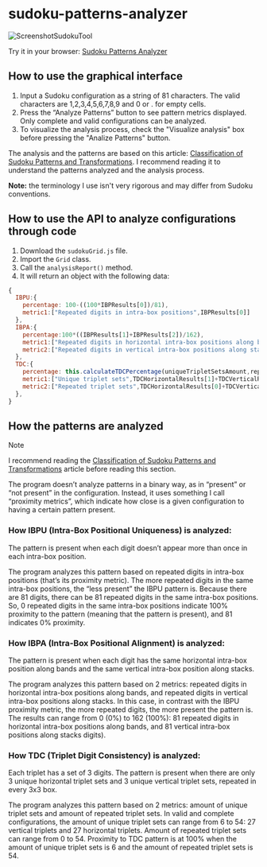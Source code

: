 # sudoku-patterns-analyzer

![ScreenshotSudokuTool](https://github.com/user-attachments/assets/93767ef9-517c-4c43-9c65-d62e2b2462e9)

Try it in your browser: [Sudoku Patterns Analyzer](https://joaquin-e-serraiti.github.io/sudoku-patterns-analyzer/)

## How to use the graphical interface

1. Input a Sudoku configuration as a string of 81 characters. The valid characters are 1,2,3,4,5,6,7,8,9 and 0 or . for empty cells.
2. Press the “Analyze Patterns” button to see pattern metrics displayed. Only complete and valid configurations can be analyzed.
3. To visualize the analysis process, check the "Visualize analysis" box before pressing the "Analize Patterns" button.

The analysis and the patterns are based on this article: [Classification of Sudoku Patterns and Transformations](/Classification%20of%20Sudoku%20Patterns%20and%20Transformations.pdf). I recommend reading it to understand the patterns analyzed and the analysis process.

**Note:** the terminology I use isn't very rigorous and may differ from Sudoku conventions.

## How to use the API to analyze configurations through code

1. Download the `sudokuGrid.js` file.
2. Import the `Grid` class.
3. Call the `analysisReport()` method.
4. It will return an object with the following data:

```js
{
  IBPU:{
    percentage: 100-((100*IBPResults[0])/81),
    metric1:["Repeated digits in intra-box positions",IBPResults[0]]
  },
  IBPA:{
    percentage:100*((IBPResults[1]+IBPResults[2])/162),
    metric1:["Repeated digits in horizontal intra-box positions along bands",IBPResults[1]],
    metric2:["Repeated digits in vertical intra-box positions along stacks",IBPResults[2]],
  },
  TDC:{
    percentage: this.calculateTDCPercentage(uniqueTripletSetsAmount,repeatedTripletSetsAmount),
    metric1:["Unique triplet sets",TDCHorizontalResults[1]+TDCVerticalResults[1]],
    metric2:["Repeated triplet sets",TDCHorizontalResults[0]+TDCVerticalResults[0]],
  },
}
```

## How the patterns are analyzed

> [!NOTE]
> I recommend reading the [Classification of Sudoku Patterns and Transformations](/Classification%20of%20Sudoku%20Patterns%20and%20Transformations.pdf) article before reading this section.

The program doesn’t analyze patterns in a binary way, as in “present” or “not present” in the configuration. Instead, it uses something I call “proximity metrics”, which indicate how close is a given configuration to having a certain pattern present.

### How IBPU (Intra-Box Positional Uniqueness) is analyzed:

The pattern is present when each digit doesn’t appear more than once in each intra-box position.

The program analyzes this pattern based on repeated digits in intra-box positions (that’s its proximity metric). The more repeated digits in the same intra-box positions, the “less present” the IBPU pattern is. Because there are 81 digits, there can be 81 repeated digits in the same intra-box positions. So, 0 repeated digits in the same intra-box positions indicate 100% proximity to the pattern (meaning that the pattern is present), and 81 indicates 0% proximity.

### How IBPA (Intra-Box Positional Alignment) is analyzed:

The pattern is present when each digit has the same horizontal intra-box position along bands and the same vertical intra-box position along stacks.

The program analyzes this pattern based on 2 metrics: repeated digits in horizontal intra-box positions along bands, and repeated digits in vertical intra-box positions along stacks. In this case, in contrast with the IBPU proximity metric, the more repeated digits, the more present the pattern is. The results can range from 0 (0%) to 162 (100%): 81 repeated digits in horizontal intra-box positions along bands, and 81 vertical intra-box positions along stacks digits).

### How TDC (Triplet Digit Consistency) is analyzed:

Each triplet has a set of 3 digits. The pattern is present when there are only 3 unique horizontal triplet sets and 3 unique vertical triplet sets, repeated in every 3x3 box.

The program analyzes this pattern based on 2 metrics: amount of unique triplet sets and amount of repeated triplet sets. In valid and complete configurations, the amount of unique triplet sets can range from 6 to 54: 27 vertical triplets and 27 horizontal triplets. Amount of repeated triplet sets can range from 0 to 54. Proximity to TDC pattern is at 100% when the amount of unique triplet sets is 6 and the amount of repeated triplet sets is 54.
